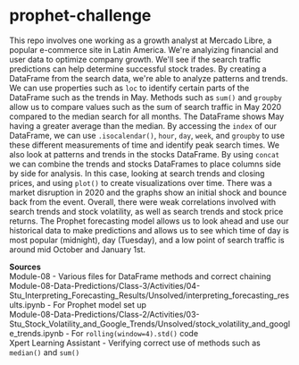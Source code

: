 # prophet-challenge
This repo involves one working as a growth analyst at Mercado Libre, a popular e-commerce site in Latin America. We're analyizing financial and user data to optimize company growth. We'll see if the search traffic predictions can help determine successful stock trades. By creating a DataFrame from the search data, we're able to analyze patterns and trends. We can use properties such as `loc` to identify certain parts of the DataFrame such as the trends in May. Methods such as `sum()` and `groupby` allow us to compare values such as the sum of search traffic in May 2020 compared to the median search for all months. The DataFrame shows May having a greater average than the median. By accessing the `index` of our DataFrame, we can use `.isocalendar()`, `hour`, `day`, `week`, and `groupby` to use these different measurements of time and identify peak search times. We also look at patterns and trends in the stocks DataFrame. By using `concat` we can combine the trends and stocks DataFrames to place columns side by side for analysis. In this case, looking at search trends and closing prices, and using `plot()` to create visualizations over time. There was a market disruption in 2020 and the graphs show an initial shock and bounce back from the event. Overall, there were weak correlations involved with search trends and stock volatility, as well as search trends and stock price returns. The Prophet forecasting model allows us to look ahead and use our historical data to make predictions and allows us to see which time of day is most popular (midnight), day (Tuesday), and a low point of search traffic is around mid October and January 1st. 


<b>Sources</b></br>
Module-08 - Various files for DataFrame methods and correct chaining </br>
Module-08-Data-Predictions/Class-3/Activities/04-Stu_Interpreting_Forecasting_Results/Unsolved/interpreting_forecasting_results.ipynb - For Prophet model set up </br>
Module-08-Data-Predictions/Class-2/Activities/03-Stu_Stock_Volatility_and_Google_Trends/Unsolved/stock_volatility_and_google_trends.ipynb - For `rolling(window=4).std()` code </br>
Xpert Learning Assistant - Verifying correct use of methods such as `median()` and `sum()`

